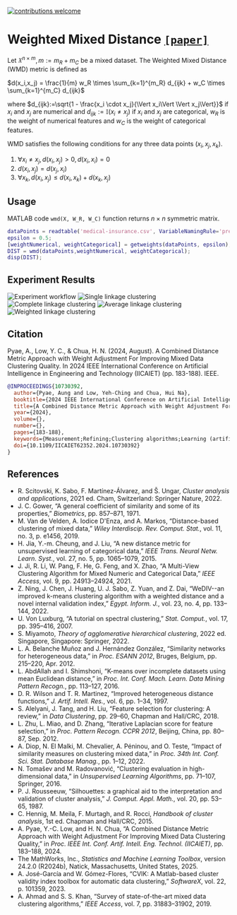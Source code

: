 [![contributions welcome](https://img.shields.io/badge/contributions-welcome-brightgreen.svg?style=flat)](https://github.com/dwyl/esta/issues)

# Weighted Mixed Distance [`[paper]`](https://github.com/aungpyaeap)
Let $\mathfrak{X}^{n \times m}, m:=m_R + m_C$ be a mixed dataset. The Weighted Mixed Distance (WMD) metric is defined as

$d(x_i,x_j) = \frac{1}{m} w_R \times \sum_{k=1}^{m_R} d_{ijk} + w_C \times \sum_{k=1}^{m_C} d_{ijk}$

where $d_{ijk}:=\sqrt{1 - \frac{x_i \cdot x_j}{\Vert x_i\Vert \Vert x_j\Vert}}$ if $x_{i}$ and $x_{j}$ are numerical and $d_{ijk}:=\mathbb{I}(x_{i} \neq x_{j})$ if $x_{i}$ and $x_{j}$ are categorical, $w_R$ is the weight of numerical features and $w_C$ is the weight of categorical features.

WMD satisfies the following conditions for any three data points $(x_i,x_j,x_k)$.
1. $\forall x_i \neq x_j, d(x_i,x_j) > 0, d(x_i,x_i) = 0$
2. $d(x_i,x_j) = d(x_j,x_i)$
3. $\forall x_k, d(x_i, x_j) \leq d(x_i, x_k) + d(x_k, x_j)$

## Usage
MATLAB code `wmd(X, W_R, W_C)` function returns $n \times n$ symmetric matrix.
```m
dataPoints = readtable('medical-insurance.csv', VariableNamingRule='preserve');
epsilon = 0.5;
[weightNumerical, weightCategorical] = getweights(dataPoints, epsilon);
DIST = wmd(dataPoints,weightNumerical, weightCategorical);
disp(DIST);
```

## Experiment Results
![Experiment workflow](Experiment-results/experiment-workflow.png)
![Single linkage clustering](Experiment-results/heatmap_single_linkage.png)
![Complete linkage clustering](Experiment-results/heatmap_complete_linkage.png)
![Average linkage clustering](Experiment-results/heatmap_average_linkage.png)
![Weighted linkage clustering](Experiment-results/heatmap_weighted_linkage.png)

## Citation
Pyae, A., Low, Y. C., & Chua, H. N. (2024, August). A Combined Distance Metric Approach with Weight Adjustment For Improving Mixed Data Clustering Quality. In 2024 IEEE International Conference on Artificial Intelligence in Engineering and Technology (IICAIET) (pp. 183-188). IEEE.
```bibtex
@INPROCEEDINGS{10730392,
  author={Pyae, Aung and Low, Yeh-Ching and Chua, Hui Na},
  booktitle={2024 IEEE International Conference on Artificial Intelligence in Engineering and Technology (IICAIET)}, 
  title={A Combined Distance Metric Approach with Weight Adjustment For Improving Mixed Data Clustering Quality}, 
  year={2024},
  volume={},
  number={},
  pages={183-188},
  keywords={Measurement;Refining;Clustering algorithms;Learning (artificial intelligence);Complexity theory;Optimization;Distance Metrics;Mixed Data;Hierarchical Clustering;Unsupervised Learning},
  doi={10.1109/IICAIET62352.2024.10730392}
}
```

## References
- R. Scitovski, K. Sabo, F. Martínez-Álvarez, and Š. Ungar, *Cluster analysis and applications*, 2021 ed. Cham, Switzerland: Springer Nature, 2022.
- J. C. Gower, “A general coefficient of similarity and some of its properties,” *Biometrics*, pp. 857–871, 1971.
- M. Van de Velden, A. Iodice D'Enza, and A. Markos, “Distance-based clustering of mixed data,” *Wiley Interdiscip. Rev. Comput. Stat.*, vol. 11, no. 3, p. e1456, 2019.
- H. Jia, Y.-m. Cheung, and J. Liu, “A new distance metric for unsupervised learning of categorical data,” *IEEE Trans. Neural Netw. Learn. Syst.*, vol. 27, no. 5, pp. 1065–1079, 2015.
- J. Ji, R. Li, W. Pang, F. He, G. Feng, and X. Zhao, “A Multi-View Clustering Algorithm for Mixed Numeric and Categorical Data,” *IEEE Access*, vol. 9, pp. 24913–24924, 2021.
- Z. Ning, J. Chen, J. Huang, U. J. Sabo, Z. Yuan, and Z. Dai, “WeDIV--an improved k-means clustering algorithm with a weighted distance and a novel internal validation index,” *Egypt. Inform. J.*, vol. 23, no. 4, pp. 133–144, 2022.
- U. Von Luxburg, “A tutorial on spectral clustering,” *Stat. Comput.*, vol. 17, pp. 395–416, 2007.
- S. Miyamoto, *Theory of agglomerative hierarchical clustering*, 2022 ed. Singapore, Singapore: Springer, 2022.
- L. A. Belanche Muñoz and J. Hernández González, “Similarity networks for heterogeneous data,” in *Proc. ESANN 2012*, Bruges, Belgium, pp. 215–220, Apr. 2012.
- L. AbdAllah and I. Shimshoni, “K-means over incomplete datasets using mean Euclidean distance,” in *Proc. Int. Conf. Mach. Learn. Data Mining Pattern Recogn.*, pp. 113–127, 2016.
- D. R. Wilson and T. R. Martinez, “Improved heterogeneous distance functions,” *J. Artif. Intell. Res.*, vol. 6, pp. 1–34, 1997.
- S. Alelyani, J. Tang, and H. Liu, “Feature selection for clustering: A review,” in *Data Clustering*, pp. 29–60, Chapman and Hall/CRC, 2018.
- L. Zhu, L. Miao, and D. Zhang, “Iterative Laplacian score for feature selection,” in *Proc. Pattern Recogn. CCPR 2012*, Beijing, China, pp. 80–87, Sep. 2012.
- A. Diop, N. El Malki, M. Chevalier, A. Péninou, and O. Teste, “Impact of similarity measures on clustering mixed data,” in *Proc. 34th Int. Conf. Sci. Stat. Database Manag.*, pp. 1–12, 2022.
- N. Tomašev and M. Radovanović, “Clustering evaluation in high-dimensional data,” in *Unsupervised Learning Algorithms*, pp. 71–107, Springer, 2016.
- P. J. Rousseeuw, “Silhouettes: a graphical aid to the interpretation and validation of cluster analysis,” *J. Comput. Appl. Math.*, vol. 20, pp. 53–65, 1987.
- C. Hennig, M. Meila, F. Murtagh, and R. Rocci, *Handbook of cluster analysis*, 1st ed. Chapman and Hall/CRC, 2015.
- A. Pyae, Y.-C. Low, and H. N. Chua, “A Combined Distance Metric Approach with Weight Adjustment For Improving Mixed Data Clustering Quality,” in *Proc. IEEE Int. Conf. Artif. Intell. Eng. Technol. (IICAIET)*, pp. 183–188, 2024.
- The MathWorks, Inc., *Statistics and Machine Learning Toolbox*, version 24.2.0 (R2024b), Natick, Massachusetts, United States, 2025.
- A. José-García and W. Gómez-Flores, “CVIK: A Matlab-based cluster validity index toolbox for automatic data clustering,” *SoftwareX*, vol. 22, p. 101359, 2023.
- A. Ahmad and S. S. Khan, “Survey of state-of-the-art mixed data clustering algorithms,” *IEEE Access*, vol. 7, pp. 31883–31902, 2019.
